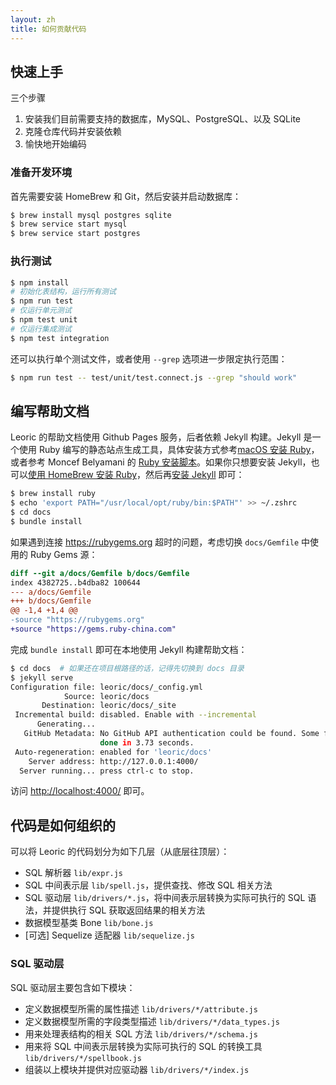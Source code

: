 ```yaml
---
layout: zh
title: 如何贡献代码
---
```


## 快速上手

三个步骤

1. 安装我们目前需要支持的数据库，MySQL、PostgreSQL、以及 SQLite
2. 克隆仓库代码并安装依赖
3. 愉快地开始编码

### 准备开发环境

首先需要安装 HomeBrew 和 Git，然后安装并启动数据库：

```bash
$ brew install mysql postgres sqlite
$ brew service start mysql
$ brew service start postgres
```

### 执行测试

```bash
$ npm install
# 初始化表结构，运行所有测试
$ npm run test
# 仅运行单元测试
$ npm test unit
# 仅运行集成测试
$ npm test integration
```

还可以执行单个测试文件，或者使用 `--grep` 选项进一步限定执行范围：

```bash
$ npm run test -- test/unit/test.connect.js --grep "should work"
```

## 编写帮助文档

Leoric 的帮助文档使用 Github Pages 服务，后者依赖 Jekyll 构建。Jekyll 是一个使用 Ruby 编写的静态站点生成工具，具体安装方式参考[macOS 安装 Ruby](https://mac.install.guide/ruby/index.html)，或者参考 Moncef Belyamani 的 [Ruby 安装脚本](https://www.moncefbelyamani.com/ruby-script/)。如果你只想要安装 Jekyll，也可以[使用 HomeBrew 安装 Ruby](https://mac.install.guide/ruby/13.html)，然后再[安装 Jekyll](https://jekyllrb.com/docs/installation/macos/) 即可：

```bash
$ brew install ruby
$ echo 'export PATH="/usr/local/opt/ruby/bin:$PATH"' >> ~/.zshrc
$ cd docs
$ bundle install
```

如果遇到连接 https://rubygems.org 超时的问题，考虑切换 `docs/Gemfile` 中使用的 Ruby Gems 源：

```diff
diff --git a/docs/Gemfile b/docs/Gemfile
index 4382725..b4dba82 100644
--- a/docs/Gemfile
+++ b/docs/Gemfile
@@ -1,4 +1,4 @@
-source "https://rubygems.org"
+source "https://gems.ruby-china.com"
```

完成 `bundle install` 即可在本地使用 Jekyll 构建帮助文档：

```bash
$ cd docs  # 如果还在项目根路径的话，记得先切换到 docs 目录
$ jekyll serve
Configuration file: leoric/docs/_config.yml
            Source: leoric/docs
       Destination: leoric/docs/_site
 Incremental build: disabled. Enable with --incremental
      Generating...
   GitHub Metadata: No GitHub API authentication could be found. Some fields may be missing or have incorrect data.
                    done in 3.73 seconds.
 Auto-regeneration: enabled for 'leoric/docs'
    Server address: http://127.0.0.1:4000/
  Server running... press ctrl-c to stop.
```

访问 <http://localhost:4000/> 即可。

## 代码是如何组织的

可以将 Leoric 的代码划分为如下几层（从底层往顶层）：

- SQL 解析器 `lib/expr.js`
- SQL 中间表示层 `lib/spell.js`，提供查找、修改 SQL 相关方法
- SQL 驱动层 `lib/drivers/*.js`，将中间表示层转换为实际可执行的 SQL 语法，并提供执行 SQL 获取返回结果的相关方法
- 数据模型基类 Bone `lib/bone.js`
- [可选] Sequelize 适配器 `lib/sequelize.js`

### SQL 驱动层

SQL 驱动层主要包含如下模块：

- 定义数据模型所需的属性描述 `lib/drivers/*/attribute.js`
- 定义数据模型所需的字段类型描述 `lib/drivers/*/data_types.js`
- 用来处理表结构的相关 SQL 方法 `lib/drivers/*/schema.js`
- 用来将 SQL 中间表示层转换为实际可执行的 SQL 的转换工具 `lib/drivers/*/spellbook.js`
- 组装以上模块并提供对应驱动器 `lib/drivers/*/index.js`
